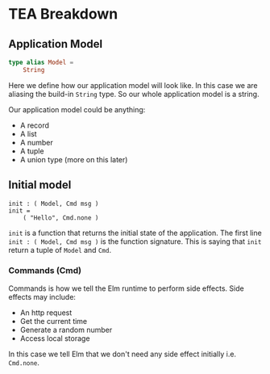 # TEA Breakdown

## Application Model

```elm
type alias Model =
    String
```

Here we define how our application model will look like. In this case we are aliasing the build-in `String` type. So our whole application model is a string.

Our application model could be anything:

- A record
- A list
- A number
- A tuple
- A union type (more on this later)


## Initial model

```
init : ( Model, Cmd msg )
init =
    ( "Hello", Cmd.none )
```

`init` is a function that returns the initial state of the application. The first line `init : ( Model, Cmd msg )` is the function signature. This is saying that `init` return a tuple of `Model` and `Cmd`.

### Commands (Cmd)

Commands is how we tell the Elm runtime to perform side effects. Side effects may include:

- An http request
- Get the current time
- Generate a random number
- Access local storage

In this case we tell Elm that we don't need any side effect initially i.e. `Cmd.none`.
